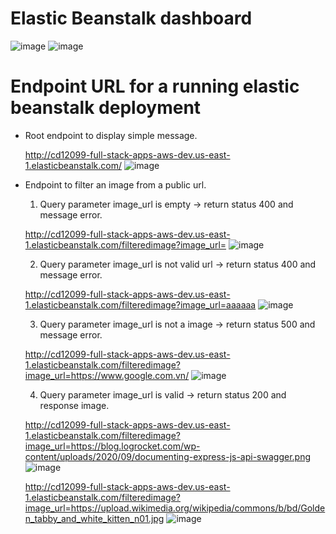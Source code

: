 # Elastic Beanstalk dashboard

![image](https://github.com/nthduc95/cd12099-Full-Stack-Apps-AWS/assets/119287881/9036d7ed-846f-47c0-9c0d-c44601e240c9)
![image](https://github.com/nthduc95/cd12099-Full-Stack-Apps-AWS/assets/119287881/9866882b-71ac-4e2b-9aa0-d84745e18e5f)

# Endpoint URL for a running elastic beanstalk deployment
- Root endpoint to display simple message.

  http://cd12099-full-stack-apps-aws-dev.us-east-1.elasticbeanstalk.com/
  ![image](https://github.com/nthduc95/cd12099-Full-Stack-Apps-AWS/assets/119287881/b8aa36d5-0cee-4837-805b-41618e73889e)

- Endpoint to filter an image from a public url.

  1. Query parameter image_url is empty -> return status 400 and message error.

    http://cd12099-full-stack-apps-aws-dev.us-east-1.elasticbeanstalk.com/filteredimage?image_url=
    ![image](https://github.com/nthduc95/cd12099-Full-Stack-Apps-AWS/assets/119287881/a2ffe095-fac1-4bda-b00d-550b862d9ada)

  2. Query parameter image_url is not valid url -> return status 400 and message error.

    http://cd12099-full-stack-apps-aws-dev.us-east-1.elasticbeanstalk.com/filteredimage?image_url=aaaaaa
    ![image](https://github.com/nthduc95/cd12099-Full-Stack-Apps-AWS/assets/119287881/7c31e75a-eaf3-4510-9d78-0984ee543cf4)

  3. Query parameter image_url is not a image -> return status 500 and message error.

    http://cd12099-full-stack-apps-aws-dev.us-east-1.elasticbeanstalk.com/filteredimage?image_url=https://www.google.com.vn/
    ![image](https://github.com/nthduc95/cd12099-Full-Stack-Apps-AWS/assets/119287881/887970fd-e0af-4211-ba28-967959a4ca9a)

  4. Query parameter image_url is valid -> return status 200 and response image.

    http://cd12099-full-stack-apps-aws-dev.us-east-1.elasticbeanstalk.com/filteredimage?image_url=https://blog.logrocket.com/wp-content/uploads/2020/09/documenting-express-js-api-swagger.png
    ![image](https://github.com/nthduc95/cd12099-Full-Stack-Apps-AWS/assets/119287881/3f3eace3-976f-442b-8dbe-2b98459765c0)

    http://cd12099-full-stack-apps-aws-dev.us-east-1.elasticbeanstalk.com/filteredimage?image_url=https://upload.wikimedia.org/wikipedia/commons/b/bd/Golden_tabby_and_white_kitten_n01.jpg
    ![image](https://github.com/nthduc95/cd12099-Full-Stack-Apps-AWS/assets/119287881/8947eea7-503c-454f-ba88-e97902350b08)

